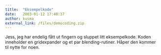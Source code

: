 ```yaml
---
title:  "Eksempelkode"
date:   2003-01-12 17:48:37
author: kusma
external_link: /files/democoding.zip
---
```

Jess, jeg har endelig fått ut fingern og sluppet litt eksempelkode.
Koden inneholder en gridexpander og et par blending-rutiner. Håper den
kommer til nytte for noen.

